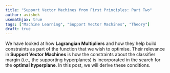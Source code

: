 ```yaml
---
title: "Support Vector Machines from First Principles: Part Two"
author: avishek
usemathjax: true
tags: ["Machine Learning", "Support Vector Machines", "Theory"]
draft: true
---
```


We have looked at how **Lagrangian Multipliers** and how they help build constraints as part of the function that we wish to optimise. Their relevance in **Support Vector Machines** is how the constraints about the classifier margin (i.e., the supporting hyperplanes) is incorporated in the search for the **optimal hyperplane**. In this post, we will derive these conditions.
